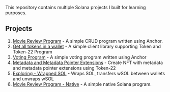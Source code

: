 This repository contains multiple Solana projects I built for learning purposes.

## Projects

1. [Movie Review Program](movie-review/README.md) - A simple CRUD program written using Anchor.
2. [Get all tokens in a wallet](token-2022-client/README.md) - A simple client library supporting Token and Token-22 Program
3. [Voting Program](voting-program/README.md) - A simple voting program written using Anchor
4. [Metadata and Metadata Pointer Extensions](token-2022-metadata/README.md) - Create NFT with metadata and metadata pointer extensions using Token-22
5. [Exploring - Wrapped SOL](wrapped-sol/README.md) - Wraps SOL, transfers wSOL between wallets and unwraps wSOL
6. [Movie Review Program - Native](movie-review-native/README.md) - A simple native Solana program.
